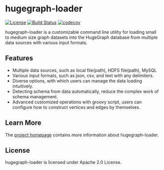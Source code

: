 # hugegraph-loader

[![License](https://img.shields.io/badge/license-Apache%202-0E78BA.svg)](https://www.apache.org/licenses/LICENSE-2.0.html)
[![Build Status](https://travis-ci.org/hugegraph/hugegraph-loader.svg?branch=master)](https://travis-ci.org/hugegraph/hugegraph-loader)
[![codecov](https://codecov.io/gh/hugegraph/hugegraph-loader/branch/master/graph/badge.svg)](https://codecov.io/gh/hugegraph/hugegraph-loader)

hugegraph-loader is a customizable command line utility for loading small to medium size graph datasets into the HugeGraph database from multiple data sources with various input formats.

## Features

- Multiple data sources, such as local file(path), HDFS file(path), MySQL
- Various input formats, such as json, csv, and text with any delimiters.
- Diverse options, with which users can manage the data loading intuitively.
- Detecting schema from data automatically, reduce the complex work of schema management.
- Advanced customized operations with groovy script, users can configure how to construct vertices and edges by themselves.

## Learn More

The [project homepage](https://hugegraph.github.io/hugegraph-doc/) contains more information about hugegraph-loader. 

## License

hugegraph-loader is licensed under Apache 2.0 License.
